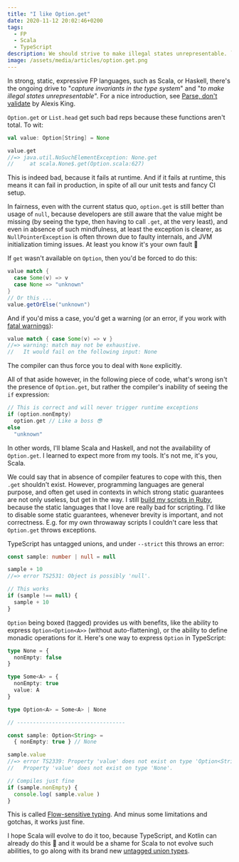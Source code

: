```yaml
---
title: "I like Option.get"
date: 2020-11-12 20:02:46+0200
tags:
  - FP
  - Scala
  - TypeScript
description: We should strive to make illegal states unrepresentable. `Option.get` is a partial function that, according to many, shouldn't be in the standard library. Yet it doesn't bother me; the inability of Scala to make it safe is the problem.
image: /assets/media/articles/option.get.png
---
```


In strong, static, expressive FP languages, such as Scala, or Haskell, there's the ongoing drive to "*capture invariants in the type system*" and "*to make illegal states unrepresentable*". For a nice introduction, see [Parse, don't validate](https://lexi-lambda.github.io/blog/2019/11/05/parse-don-t-validate/) by Alexis King.

`Option.get` or `List.head` get such bad reps because these functions aren't total. To wit:

```scala
val value: Option[String] = None

value.get
//=> java.util.NoSuchElementException: None.get
//     at scala.None$.get(Option.scala:627)
```

This is indeed bad, because it fails at runtime. And if it fails at runtime, this means it can fail in production, in spite of all our unit tests and fancy CI setup.

In fairness, even with the current status quo, `option.get` is still better than usage of `null`, because developers are still aware that the value might be missing (by seeing the type, then having to call `.get`, at the very least), and even in absence of such mindfulness, at least the exception is clearer, as `NullPointerException` is often thrown due to faulty internals, and JVM initialization timing issues. At least you know it's your own fault 🙂

 If `get` wasn't available on `Option`, then you'd be forced to do this:

```scala
value match {
  case Some(v) => v
  case None => "unknown"
}
// Or this ...
value.getOrElse("unknown")
```

And if you'd miss a case, you'd get a warning (or an error, if you work with [fatal warnings](./2020-05-26-scala-fatal-warnings.md)):

```scala
value match { case Some(v) => v }
//=> warning: match may not be exhaustive.
//   It would fail on the following input: None
```

The compiler can thus force you to deal with `None` explicitly.

All of that aside however, in the following piece of code, what's wrong isn't the presence of `Option.get`, but rather the compiler's inability of seeing the `if` expression:

```scala
// This is correct and will never trigger runtime exceptions
if (option.nonEmpty)
  option.get // Like a boss 😎
else
  "unknown"
```

In other words, I'll blame Scala and Haskell, and not the availability of `Option.get`. I learned to expect more from my tools. It's not me, it's you, Scala.

We could say that in absence of compiler features to cope with this, then `.get` shouldn't exist. However, programming languages are general purpose, and often get used in contexts in which strong static guarantees are not only useless, but get in the way. I still [build my scripts in Ruby](./2020-11-11-organize-index-screenshots-ocr-macos.md), because the static languages that I love are really bad for scripting. I'd like to disable some static guarantees, whenever brevity is important, and not correctness. E.g. for my own throwaway scripts I couldn't care less that `Option.get` throws exceptions.

TypeScript has untagged unions, and under `--strict` this throws an error:

```ts
const sample: number | null = null

sample + 10
//=> error TS2531: Object is possibly 'null'.

// This works
if (sample !== null) {
  sample + 10
}
```

`Option` being boxed (tagged) provides us with benefits, like the ability to express `Option<Option<A>>` (without auto-flattening), or the ability to define monadic operations for it. Here's one way to express `Option` in TypeScript:

```ts
type None = {
  nonEmpty: false
}

type Some<A> = {
  nonEmpty: true
  value: A
}

type Option<A> = Some<A> | None

// ----------------------------------

const sample: Option<String> = 
  { nonEmpty: true } // None

sample.value
//=> error TS2339: Property 'value' does not exist on type 'Option<String>'.
//   Property 'value' does not exist on type 'None'.

// Compiles just fine
if (sample.nonEmpty) {
  console.log( sample.value )
}
```

This is called [Flow-sensitive typing](https://en.wikipedia.org/wiki/Flow-sensitive_typing). And minus some limitations and gotchas, it works just fine.

I hope Scala will evolve to do it too, because TypeScript, and Kotlin can already do this 🙂 and it would be a shame for Scala to not evolve such abilities, to go along with its brand new [untagged union types](https://dotty.epfl.ch/docs/reference/new-types/union-types.html).
